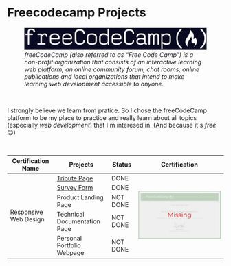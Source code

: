 # Freecodecamp Projects

<figure>
  <img src="./assets/fcc_primary_large.jpg" alt="my alt text"/>
  <figcaption>
  <em>freeCodeCamp (also referred to as “Free Code Camp”) is a non-profit organization that consists of an interactive learning web platform, an online community forum, chat rooms, online publications and local organizations that intend to make learning web development accessible to anyone.</em>
  </figcaption>
</figure>

</br>

I strongly believe we learn from pratice. So I chose the freeCodeCamp platform to be my place to practice and really learn about all topics (especially _web development_) that I'm interesed in. (And because it's _free_ 😉)

</br>

<table>
  <thead>
  <tr>
    <th>Certification Name</th>
    <th>Projects</th>
    <th>Status</th>
    <th>Certification</th>
  </tr>
  </thead>
  <tbody>
  <tr>
    <td rowspan="5">Responsive Web Design</td>
    <td><a href="https://mathsantana.github.io/freecodecamp-projects/responsive-web-design/tribute-page" alt="Tribute Page" >Tribute Page</a></td>
    <td>DONE</td>
    <td rowspan="5"> <img src="./assets/incomplete-certificate.png" alt="Missing certificate"></td>
  </tr>
  <tr>
    <td><a href="https://mathsantana.github.io/freecodecamp-projects/responsive-web-design/survey-form" alt="Survey Form" >Survey Form</a></td>
    <td>DONE</td>
  </tr>
  <tr>
    <td>Product Landing Page</td>
    <td>NOT DONE</td>
  </tr>
  <tr>
    <td>Technical Documentation Page</td>
    <td>NOT DONE</td>
  </tr>
  <tr>
    <td>Personal Portfolio Webpage</td>
    <td>NOT DONE</td>
  </tr>

  </tbody>
</table>
